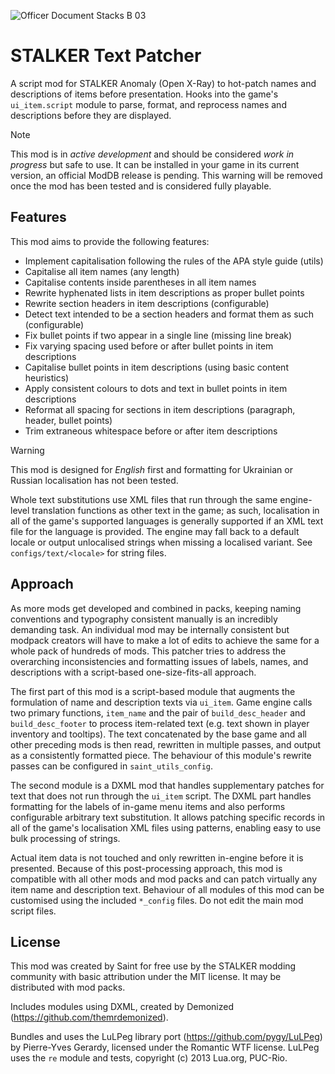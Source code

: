 ![Officer Document Stacks B 03](https://github.com/augustsaintfreytag/stalker-text-patcher/assets/7656669/6fddb4e4-ed3b-491b-9bc2-ec29cdfff1ee)

# STALKER Text Patcher

A script mod for STALKER Anomaly (Open X-Ray) to hot-patch names and descriptions of items before presentation. Hooks into the game's `ui_item.script` module to parse, format, and reprocess names and descriptions before they are displayed.

> [!NOTE]
> This mod is in *active development* and should be considered *work in progress* but safe to use.
> It can be installed in your game in its current version, an official ModDB release is pending.
> This warning will be removed once the mod has been tested and is considered fully playable.

## Features

This mod aims to provide the following features:

- Implement capitalisation following the rules of the APA style guide (utils)
- Capitalise all item names (any length)
- Capitalise contents inside parentheses in all item names
- Rewrite hyphenated lists in item descriptions as proper bullet points
- Rewrite section headers in item descriptions (configurable)
- Detect text intended to be a section headers and format them as such (configurable)
- Fix bullet points if two appear in a single line (missing line break)
- Fix varying spacing used before or after bullet points in item descriptions
- Capitalise bullet points in item descriptions (using basic content heuristics)
- Apply consistent colours to dots and text in bullet points in item descriptions
- Reformat all spacing for sections in item descriptions (paragraph, header, bullet points)
- Trim extraneous whitespace before or after item descriptions

> [!WARNING]
> This mod is designed for *English* first and formatting for Ukrainian or Russian localisation has not been tested.
> 
> Whole text substitutions use XML files that run through the same engine-level translation functions as other text in the game; as such, localisation in all of the game's supported languages is generally supported if an XML text file for the language is provided. The engine may fall back to a default locale or output unlocalised strings when missing a localised variant. See `configs/text/<locale>` for string files.

## Approach

As more mods get developed and combined in packs, keeping naming conventions and typography consistent manually is an incredibly demanding task. An individual mod may be internally consistent but modpack creators will have to make a lot of edits to achieve the same for a whole pack of hundreds of mods. This patcher tries to address the overarching inconsistencies and formatting issues of labels, names, and descriptions with a script-based one-size-fits-all approach.

The first part of this mod is a script-based module that augments the formulation of name and description texts via `ui_item`. Game engine calls two primary functions, `item_name` and the pair of `build_desc_header` and `build_desc_footer` to process item-related text (e.g. text shown in player inventory and tooltips). The text concatenated by the base game and all other preceding mods is then read, rewritten in multiple passes, and output as a consistently formatted piece. The behaviour of this module's rewrite passes can be configured in `saint_utils_config`.

The second module is a DXML mod that handles supplementary patches for text that does not run through the `ui_item` script. The DXML part handles formatting for the labels of in-game menu items and also performs configurable arbitrary text substitution. It allows patching specific records in all of the game's localisation XML files using patterns, enabling easy to use bulk processing of strings.

Actual item data is not touched and only rewritten in-engine before it is presented. Because of this post-processing approach, this mod is compatible with all other mods and mod packs and can patch virtually any item name and description text. Behaviour of all modules of this mod can be customised using the included `*_config` files. Do not edit the main mod script files.

## License

This mod was created by Saint for free use by the STALKER modding community with basic attribution under the MIT license. It may be distributed with mod packs.

Includes modules using DXML, created by Demonized (https://github.com/themrdemonized).

Bundles and uses the LuLPeg library port (https://github.com/pygy/LuLPeg) by Pierre-Yves Gerardy, licensed under the Romantic WTF license.
LuLPeg uses the `re` module and tests, copyright (c) 2013 Lua.org, PUC-Rio.
